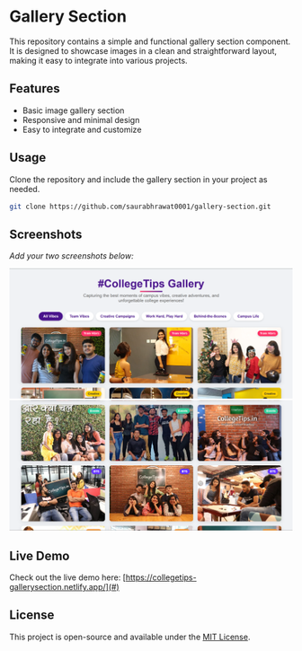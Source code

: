 # Gallery Section

This repository contains a simple and functional gallery section component. It is designed to showcase images in a clean and straightforward layout, making it easy to integrate into various projects.

## Features

- Basic image gallery section
- Responsive and minimal design
- Easy to integrate and customize

## Usage

Clone the repository and include the gallery section in your project as needed.

```bash
git clone https://github.com/saurabhrawat0001/gallery-section.git
```

## Screenshots

_Add your two screenshots below:_

![Screenshot 1](img/Screenshot%202025-06-20%20121921.png)
![Screenshot 2](img/Screenshot%202025-06-20%20121941.png)

## Live Demo

Check out the live demo here: [https://collegetips-gallerysection.netlify.app/](#)

## License

This project is open-source and available under the [MIT License](LICENSE).